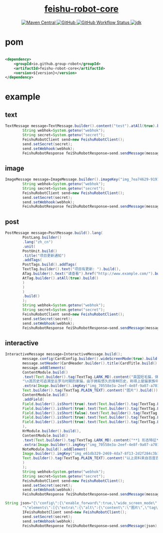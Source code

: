 <h1 align="center"><a href="https://github.com/group-robot/java-feishu-robot" target="_blank">feishu-robot-core</a></h1>
<p align="center">
<a href="https://search.maven.org/artifact/io.github.group-robot/feishu-robot-core">
<img alt="Maven Central" src="https://img.shields.io/maven-central/v/io.github.group-robot/feishu-robot-core?style=flat-square">
</a>
<a href="https://github.com/group-robot/java-feishu-robot/blob/master/LICENSE">
<img alt="GitHub" src="https://img.shields.io/github/license/group-robot/java-feishu-robot?style=flat-square">
</a>
<a href="https://github.com/group-robot/java-feishu-robot/actions">
<img alt="GitHub Workflow Status" src="https://img.shields.io/github/workflow/status/group-robot/java-feishu-robot/Tag%20Release?style=flat-square">
</a>
<a href="https://www.oracle.com/java/technologies/javase-downloads.html">
<img alt="jdk" src="https://img.shields.io/badge/jdk-8%2B-green?style=flat-square">
</a>
</p>

# pom

```xml

<dependency>
    <groupId>io.github.group-robot</groupId>
    <artifactId>feishu-robot-core</artifactId>
    <version>${version}</version>
</dependency>
```

# example

## text

```java
TextMessage message=TextMessage.builder().content("test").atAll(true).build();
        String webhok=System.getenv("webhok");
        String secret=System.getenv("secret");
        FeishuRobotClient send=new FeishuRobotClient();
        send.setSecret(secret);
        send.setWebhook(webhok);
        FeishuRobotResponse feiShuRobotResponse=send.sendMessage(message)
```

## image

```java
ImageMessage message=ImageMessage.builder().imageKey("img_7ea74629-9191-4176-998c-2e603c9c5e8g").build();
        String webhok=System.getenv("webhok");
        String secret=System.getenv("secret");
        FeishuRobotClient send=new FeishuRobotClient();
        send.setSecret(secret);
        send.setWebhook(webhok);
        FeishuRobotResponse feiShuRobotResponse=send.sendMessage(message);
```

## post

```java
PostMessage message=PostMessage.build().lang(
        PostLang.builder()
        .lang("zh_cn")
        .unit(
        PostUnit.build()
        .title("项目更新通知")
        .addTags(
        PostTags.build().addTags(
        TextTag.builder().text("项目有更新: ").build(),
        ATag.builder().text("请查看").href("http://www.example.com/").build(),
        AtTag.builder().atAll(true).build()
        )
        )
        )
        .build()
        );
        String webhok=System.getenv("webhok");
        String secret=System.getenv("secret");
        FeishuRobotClient send=new FeishuRobotClient();
        send.setSecret(secret);
        send.setWebhook(webhok);
        FeishuRobotResponse feiShuRobotResponse=send.sendMessage(message);
```

## interactive

```java
InteractiveMessage message=InteractiveMessage.build();
        message.config(CardConfig.builder().wideScreenMode(true).build());
        message.setHeader(CardHeader.builder().title(CardTitle.build().content("\uD83D\uDC08 英国短毛猫")).template("indigo").build());
        message.addElements(
        ContentModule.build()
        .text(Text.builder().tag(TextTag.LARK_MD).content("英国短毛猫，体形圆胖，四肢短粗发达，毛短而密，头大脸圆，对人友善。 "+
        "\n其历史可追溯至古罗马时期的家猫，由于拥有悠久的育种历史，称得上是猫家族中的典范。").build())
        .extra(Image.builder().imgKey("img_70558e3a-2eef-4e8f-9a07-a701c165431g").alt(
        Text.builder().tag(TextTag.PLAIN_TEXT).content("图片").build()).build()),
        ContentModule.build()
        .addField(
        Field.builder().isShort(true).text(Text.builder().tag(TextTag.LARK_MD).content("**中文学名：**\n英国短毛猫").build()).build(),
        Field.builder().isShort(true).text(Text.builder().tag(TextTag.LARK_MD).content("**拉丁学名：**\nFelinae").build()).build(),
        Field.builder().isShort(false).text(Text.builder().tag(TextTag.LARK_MD).content(" ").build()).build(),
        Field.builder().isShort(true).text(Text.builder().tag(TextTag.LARK_MD).content("**体形：**\n圆胖").build()).build(),
        Field.builder().isShort(true).text(Text.builder().tag(TextTag.LARK_MD).content("**被毛：**\n短而浓密、俗称地毯毛").build()).build()
        ),
        HrModule.builder().build(),
        ContentModule.build()
        .text(Text.builder().tag(TextTag.LARK_MD).content("**1 形态特征**\n\n 🔵 外形：身体厚实，胸部饱满宽阔，腿部粗壮，爪子浑圆，尾巴的根部粗壮，尾尖钝圆。\n\n🔵 毛色：共有十五种品种被承认，其中最著名的是蓝色系的英国短毛猫。 ").build())
        .extra(Image.builder().imgKey("img_70558e3a-2eef-4e8f-9a07-a701c165431g").alt(Text.builder().tag(TextTag.PLAIN_TEXT).content("图片").build()).build()),
        NoteModule.build().addElement(
        Image.builder().imgKey("img_e61db329-2469-4da7-8f13-2d2f284c3b1g").alt(Text.builder().tag(TextTag.PLAIN_TEXT).content("图片").build()).build(),
        Text.builder().tag(TextTag.PLAIN_TEXT).content("以上资料来自百度百科").build()
        )
        );
        String webhok=System.getenv("webhok");
        String secret=System.getenv("secret");
        FeishuRobotClient send=new FeishuRobotClient();
        send.setSecret(secret);
        send.setWebhook(webhok);
        FeishuRobotResponse feiShuRobotResponse=send.sendMessage(message);
```

```java
String json="{\"config\":{\"enable_forward\":true,\"wide_screen_mode\":true},"+
        "\"elements\":[{\"extra\":{\"alt\":{\"content\":\"图片\",\"tag\":\"plain_text\"},\"compact_width\":false,\"img_key\":\"img_1cad0e51-26f6-492a-8280-a47057b09a0g\",\"mode\":\"crop_center\",\"preview\":true,\"tag\":\"img\"},\"fields\":null,\"tag\":\"div\",\"text\":{\"content\":\"英国短毛猫，体形圆胖，四肢短粗发达，毛短而密，头大脸圆，对人友善。 \\n其历史可追溯至古罗马时期的家猫，由于拥有悠久的育种历史，称得上是猫家族中的典范。\",\"tag\":\"lark_md\"}},{\"fields\":[{\"is_short\":true,\"text\":{\"content\":\"**中文学名：**\\n英国短毛猫\",\"tag\":\"lark_md\"}},{\"is_short\":true,\"text\":{\"content\":\"**拉丁学名：**\\nFelinae\",\"tag\":\"lark_md\"}},{\"is_short\":false,\"text\":{\"content\":\"\",\"tag\":\"lark_md\"}},{\"is_short\":true,\"text\":{\"content\":\"**体形：**\\n圆胖\",\"tag\":\"lark_md\"}},{\"is_short\":true,\"text\":{\"content\":\"**被毛：**\\n短而浓密、俗称地毯毛\",\"tag\":\"lark_md\"}}],\"tag\":\"div\"},{\"tag\":\"hr\"},{\"extra\":{\"alt\":{\"content\":\"图片\",\"tag\":\"plain_text\"},\"compact_width\":false,\"img_key\":\"img_70558e3a-2eef-4e8f-9a07-a701c165431g\",\"mode\":\"crop_center\",\"preview\":true,\"tag\":\"img\"},\"fields\":null,\"tag\":\"div\",\"text\":{\"content\":\"**1 形态特征**\\n\\n \uD83D\uDD35 外形：身体厚实，胸部饱满宽阔，腿部粗壮，爪子浑圆，尾巴的根部粗壮，尾尖钝圆。\\n\\n\uD83D\uDD35 毛色：共有十五种品种被承认，其中最著名的是蓝色系的英国短毛猫。 \",\"tag\":\"lark_md\"}},{\"elements\":[{\"alt\":{\"content\":\"图片\",\"tag\":\"plain_text\"},\"compact_width\":false,\"img_key\":\"img_7ea74629-9191-4176-998c-2e603c9c5e8g\",\"mode\":\"crop_center\",\"preview\":true,\"tag\":\"img\"},{\"content\":\"以上资料来自百度百科\",\"tag\":\"plain_text\"}],\"tag\":\"note\"}],\"header\":{\"template\":\"indigo\",\"title\":{\"content\":\"\uD83D\uDC08 英国短毛猫\",\"tag\":\"plain_text\"}}}";
        IFeishuRobotClient send=new FeishuRobotClient();
        send.setSecret(secret);
        send.setWebhook(webhok);
        FeishuRobotResponse feiShuRobotResponse=send.sendMessage(json);
```